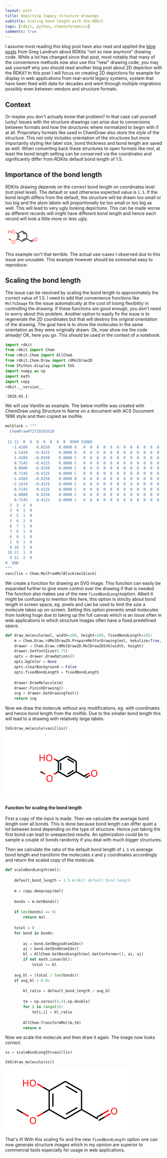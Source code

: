 ```yaml
---
layout: post
title: Depicting legacy structure drawings
subtitle: Scaling bond length with the RDKit 
tags: [rdkit, python, cheminformatics]
comments: true
---
```


I assume most reading this blog post have also read and applied the [blog posts](https://rdkit.blogspot.com/2015/02/new-drawing-code.html) from Greg Landrum about 
RDKits "not so new anymore" drawing code.  While a lot has changed since that post, most notably that many of the convenience methods now also use this "new" drawing code, you may ask yourself why you should read another blog post about 2D depiction with the RDKit? In this post I will focus on creating 2D depictions for example for display in web applications from real-world legacy systems, system that have been feed with data for decades and went through multiple migrations possibly even between vendors and structure formats.

## Context

Or maybe you don't actually know that problem? In that case call yourself lucky! Issues with the structure drawings can arise due to conversions between formats and how the structures where normalized to begin with if at all. Proprietary formats like used in ChemDraw also store the style of the structure. This not only includes orientation of the structures but more importantly styling like label size, bond thickness and bond length are saved as well. When converting back these structures to open formats like mol, at least the bond length setting can be conserved via the coordinates and significantly differ from RDKits default bond length of 1.5. 

## Importance of the bond length

RDKits drawing depends on the correct bond length on coordinates level (not pixel level). The default or said otherwise expected value is `1.5`. If the bond length differs from the default, the structure will be drawn too small or too big and the atom labels will proportionally be too small or too big as well. This will lead to very ugly looking depictions. This can be made worse as different records will might have different bond length and hence each record will look a little more or less ugly.

![vanillin_ugly](/assets/img/vanillin_ugly.png)

This example isn't that terrible. The actual use-cases I observed due to this issue are unusable. This example however should be somewhat easy to reproduce.

## Scaling the bond length

The issue can be resolved by scaling the bond length to approximately the correct value of 1.5. I need to add that convenience functions like `MolToImage` fix the issue automatically at the cost of losing flexibility in controlling the drawing. If these functions are good enough, you don't need to worry about this problem.  Another option to easily fix the issue is to regenerate the 2D coordinates but that will destroy the original orientation of the drawing. The goal here is to show the molecules in the same orientation as they were originally drawn. Ok, now show me the code already! OK, here you go. This should be used in the context of a notebook.

```python
import rdkit
from rdkit import Chem
from rdkit.Chem import AllChem
from rdkit.Chem.Draw import rdMolDraw2D
from IPython.display import SVG
import numpy as np
import math
import copy
rdkit.__version__
```


    '2020.03.1'

We will use Vanillin as example. The below molfile was created with ChemDraw using Structure to Name on a document with ACS Document 1996 style and then copied as molfile.


```python
molblock = """
  ChemDraw07272010352D

 11 11  0  0  0  0  0  0  0  0999 V2000
   -1.4289    0.8250    0.0000 O   0  0  0  0  0  0  0  0  0  0  0  0
    2.1434   -0.4125    0.0000 O   0  0  0  0  0  0  0  0  0  0  0  0
    1.4289   -0.8250    0.0000 C   0  0  0  0  0  0  0  0  0  0  0  0
    0.7145   -0.4125    0.0000 C   0  0  0  0  0  0  0  0  0  0  0  0
    0.0000   -0.8250    0.0000 C   0  0  0  0  0  0  0  0  0  0  0  0
   -0.7145   -0.4125    0.0000 C   0  0  0  0  0  0  0  0  0  0  0  0
   -1.4289   -0.8250    0.0000 O   0  0  0  0  0  0  0  0  0  0  0  0
   -2.1434   -0.4125    0.0000 C   0  0  0  0  0  0  0  0  0  0  0  0
   -0.7145    0.4125    0.0000 C   0  0  0  0  0  0  0  0  0  0  0  0
    0.0000    0.8250    0.0000 C   0  0  0  0  0  0  0  0  0  0  0  0
    0.7145    0.4125    0.0000 C   0  0  0  0  0  0  0  0  0  0  0  0
  2  3  2  0      
  3  4  1  0      
  4  5  1  0      
  5  6  2  0      
  6  7  1  0      
  7  8  1  0      
  6  9  1  0      
  1  9  1  0      
  9 10  2  0      
 10 11  1  0      
  4 11  2  0      
M  END
"""
vanillin = Chem.MolFromMolBlock(molblock)
```

We create a function for drawing an SVG image. This function can easily be expanded further to give more control over the drawing if that is needed. The function also makes use of the new `fixedBondLength`option. Albeit it might be confusing to mention this here, this option is strictly about bond length in screen space, eg. pixels and can be used to limit the size a molecule takes up on-screen. Setting this option prevents small molecules from looking huge due to taking up the full canvas which is an issue often in web applications in which structure images often have a fixed predefined space.


```python
def draw_molecule(mol, width=200, height=100, fixedBondLength=20):
    m = Chem.Draw.rdMolDraw2D.PrepareMolForDrawing(mol, kekulize=True, addChiralHs=True)
    drawer = Chem.Draw.rdMolDraw2D.MolDraw2DSVG(width, height)
    drawer.SetFontSize(0.75)       
    opts = drawer.drawOptions()        
    opts.bgColor = None
    opts.clearBackground = False
    opts.fixedBondLength = fixedBondLength

    drawer.DrawMolecule(m)
    drawer.FinishDrawing()
    svg = drawer.GetDrawingText() 
    return svg
```

Now we draw the molecule without any modifications, eg. with coordinates and hence bond length from the molfile. Due to the smaller bond length this will lead to a drawing with relatively large labels.


```python
SVG(draw_molecule(vanillin))
```


![vanillin_ugly](/assets/img/vanillin_ugly.svg)

#### Function for scaling the bond length

First a copy of the input is made. Then we calculate the average bond length  over all bonds. This is done because bond length can differ quiet a lot between bond depending on the type of structure. Hence just taking the first bond can lead to unexpected results. An optimization could be to sample a couple of bonds randomly if you deal with much bigger structures.

Then we calculate the ratio of the default bond length of `1.5` vs average bond length and transform the molecules x and y coordinates accordingly and return the scaled copy of the molecule.


```python
def scaleBondLength(mol):

    default_bond_length = 1.5 #rdkit default bond length
    
    m = copy.deepcopy(mol)
    
    bonds = m.GetBonds()

    if len(bonds) == 0:
        return mol

    total = 0
    for bond in bonds:

        ai = bond.GetBeginAtomIdx()
        aj = bond.GetEndAtomIdx()
        bl = AllChem.GetBondLength(mol.GetConformer(), ai, aj)
        if not math.isnan(bl):
            total += bl

    avg_bl = (total / len(bonds))
    if avg_bl > 0.0:

        bl_ratio = default_bond_length / avg_bl

        tm = np.zeros((4,4),np.double)
        for i in range(3): 
            tm[i,i] = bl_ratio

        AllChem.TransformMol(m,tm)
        return m
```

Now we scale the molecule and then draw it again. The image now looks correct.


```python
vs = scaleBondLength(vanillin)
```


```python
SVG(draw_molecule(vs))
```


![vanillin_fixed](../assets/img/vanillin_fixed.svg)

That's it! With this scaling fix and the new `fixedBondLength` option one can now generate structure images which in my opinion are superior to commercial tools especially for usage in web applications.